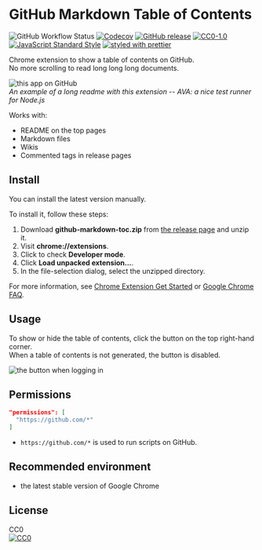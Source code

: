 # GitHub Markdown Table of Contents

![GitHub Workflow Status](https://img.shields.io/github/workflow/status/otariidae/github-markdown-toc/Node.js%20CI?style=flat-square)
[![Codecov](https://img.shields.io/codecov/c/github/otariidae/github-markdown-toc.svg?style=flat-square)](https://codecov.io/gh/otariidae/github-markdown-toc)
[![GitHub release](https://img.shields.io/github/release/otariidae/github-markdown-toc.svg?style=flat-square)](https://github.com/otariidae/github-markdown-toc/releases)
[![CC0-1.0](https://img.shields.io/badge/license-CC0-orange.svg?style=flat-square)](http://creativecommons.org/publicdomain/zero/1.0/)
[![JavaScript Standard Style](https://img.shields.io/badge/code_style-standard-yellow.svg?style=flat-square)](https://standardjs.com/)
[![styled with prettier](https://img.shields.io/badge/styled_with-prettier-ff69b4.svg?style=flat-square)](https://github.com/prettier/prettier)

Chrome extension to show a table of contents on GitHub.\
No more scrolling to read long long long documents.

![this app on GitHub](docs/screenshot.png)\
_An example of a long readme with this extension -- AVA: a nice test runner for Node.js_

Works with:

- README on the top pages
- Markdown files
- Wikis
- Commented tags in release pages

## Install

You can install the latest version manually.

To install it, follow these steps:

1.  Download **github-markdown-toc.zip** from
    [the release page](https://github.com/otariidae/github-markdown-toc/releases)
    and unzip it.
2.  Visit **chrome://extensions**.
3.  Click to check **Developer mode**.
4.  Click **Load unpacked extension...**.
5.  In the file-selection dialog, select the unzipped directory.

For more information, see
[Chrome Extension Get Started](https://developer.chrome.com/extensions/getstarted#unpacked)
or [Google Chrome FAQ](https://developer.chrome.com/extensions/faq#faq-dev-01).

## Usage

To show or hide the table of contents, click the button on the top right-hand
corner.\
When a table of contents is not generated, the button is disabled.

![the button when logging in](docs/button-login.png)

## Permissions

```json
"permissions": [
  "https://github.com/*"
]
```

- `https://github.com/*` is used to run scripts on GitHub.

## Recommended environment

- the latest stable version of Google Chrome

## License

CC0\
[![CC0](https://licensebuttons.net/p/zero/1.0/88x31.png "CC0")](http://creativecommons.org/publicdomain/zero/1.0/)
